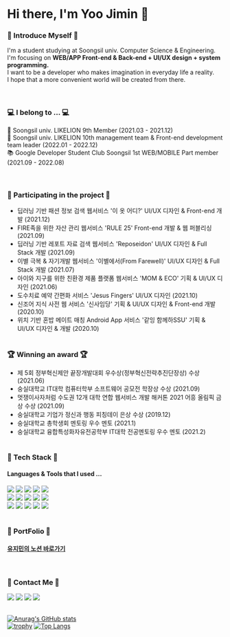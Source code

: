 
  # Hi there, I'm Yoo Jimin 👋
  
  ### 🌱 Introduce Myself 🌱
  I'm a student studying at Soongsil univ. Computer Science & Engineering. <br>
  I'm focusing on **WEB/APP Front-end & Back-end + UI/UX design + system programming.** <br>
  I want to be a developer who makes imagination in everyday life a reality.  <br>
  I hope that a more convenient world will be created from there. <br>
  <br><br>

  ### 💻 I belong to ... 💻
  🦁 Soongsil univ. LIKELION 9th Member (2021.03 - 2021.12) <br>
  🦁 Soongsil univ. LIKELION 10th management team & Front-end development team leader (2022.01 - 2022.12) <br>
  📚 Google Developer Student Club Soongsil 1st WEB/MOBILE Part member (2021.09 - 2022.08) <br>
  <br><br>
  
  ### 🎨 Participating in the project 🎨
  - 딥러닝 기반 패션 정보 검색 웹서비스 '이 옷 어디?' UI/UX 디자인 & Front-end 개발 (2021.12)
  - FIRE족을 위한 자산 관리 웹서비스 'RULE 25' Front-end 개발 & 웹 퍼블리싱 (2021.09)
  - 딥러닝 기반 레포트 자료 검색 웹서비스 'Reposeidon' UI/UX 디자인 & Full Stack 개발 (2021.09)
  - 이별 극복 & 자기개발 웹서비스 '이별에서(From Farewell)' UI/UX 디자인 & Full Stack 개발 (2021.07)
  - 아이와 지구를 위한 친환경 제품 플랫폼 웹서비스 'MOM & ECO' 기획 & UI/UX 디자인 (2021.06)
  - 도수치료 예약 간편화 서비스 'Jesus Fingers' UI/UX 디자인 (2021.10) 
  - 신조어 지식 사전 웹 서비스 '신사임당' 기획 & UI/UX 디자인 & Front-end 개발 (2020.10)
  - 위치 기반 혼밥 메이트 매칭 Android App 서비스 '같잉 함께하SSU' 기획 & UI/UX 디자인 & 개발 (2020.10)
  <br><br>

  ### 🏆 Winning an award 🏆
 - 제 5회 정부혁신제안 끝장개발대회 우수상(정부혁신전략추진단장상) 수상 (2021.06)
 - 숭실대학교 IT대학 컴퓨터학부 소프트웨어 공모전 학장상 수상 (2021.09)
 - 멋쟁이사자처럼 수도권 12개 대학 연합 웹서비스 개발 해커톤 2021 어흥 올림픽 금상 수상 (2021.09)
 - 숭실대학교 기업가 정신과 행동 피칭데이 은상 수상 (2019.12)
 - 숭실대학교 총학생회 멘토링 우수 멘토 (2021.1)
 - 숭실대학교 융합특성화자유전공학부 IT대학 전공멘토링 우수 멘토 (2021.2)
 <br><br>
    
 ### 🔨 Tech Stack 🔨
   #### Languages & Tools that I used ...
  <img src="https://img.shields.io/badge/C-00599C?style=flat-square&logo=c&logoColor=white"/></a>
  <img src="https://img.shields.io/badge/C++-3766AB?style=flat-square&logo=c&logoColor=white"/></a> 
  <img src="https://img.shields.io/badge/Linux-A34F26?style=flat-square&logo=Linux&logoColor=white"/></a>
  <img src="https://img.shields.io/badge/Java-339933?style=flat-square&logo=Java&logoColor=white"/></a>
  <img src="https://img.shields.io/badge/Python-1572B6?style=flat-square&logo=Python&logoColor=white"/></a>
  <br>
  <img src="https://img.shields.io/badge/HTML5-E34F26?style=flat-square&logo=HTML5&logoColor=white"/></a> 
  <img src="https://img.shields.io/badge/CSS-1572B6?style=flat-square&logo=CSS3&logoColor=white"/></a> 
  <img src="https://img.shields.io/badge/JavaScript-FFD700?style=flat-square&logo=JavaScript&logoColor=white"/></a>
  <img src="https://img.shields.io/badge/Figma-DC143C?style=flat-square&logo=Figma&logoColor=white"/></a>
  <img src="https://img.shields.io/badge/AdobeXD-9ACD32?style=flat-square&logo=AdobeXD&logoColor=white"/></a>
  <br>
  <img src="https://img.shields.io/badge/Django-4479A1?style=flat-square&logo=Django&logoColor=white"/></a> 
  <img src="https://img.shields.io/badge/Spring-66CDAA?style=flat-square&logo=Spring&logoColor=white"/></a>
  <img src="https://img.shields.io/badge/React-87CEFA?style=flat-square&logo=React&logoColor=white"/></a>
  <img src="https://img.shields.io/badge/Amazon AWS-232F3E?style=flat-square&logo=Amazon%20AWS&logoColor=white"/></a>
  <img src="https://img.shields.io/badge/MySQL-B22222?style=flat-square&logo=MySQL&logoColor=white"/></a>
  <br><br>
  
  ### 🌟 PortFolio 🌟
  #### [유지민의 노션 바로가기]()
  <br>
  
  ### 📧 Contact Me 📧
  <a href="https://blog.naver.com/dbwlals9936" target="_blank"><img src="https://img.shields.io/badge/Blog-20c997?style=flat-square&logo=Naver&logoColor=white"/></a>
  <a href="dbwlals9936@gmail.com" target="_blank"><img src="https://img.shields.io/badge/Gmail-E34F26?style=flat-square&logo=Gmail&logoColor=white"/></a>
  <a href="dbwlals9936@naver.com" target="_blank"><img src="https://img.shields.io/badge/Email-339933?style=flat-square&logo=Naver&logoColor=white"/></a>
  <a href="https://github.com/yoo-jimin127" target="_blank"><img src="https://img.shields.io/badge/Github-232F3E?style=flat-square&logo=Github&logoColor=white"/></a>
  <br><br>
  
[![Anurag's GitHub stats](https://github-readme-stats.vercel.app/api?username=yoo-jimin127)](https://github.com/yoo-jimin127/github-readme-stats)  
[![trophy](https://github-profile-trophy.vercel.app/?username=yoo-jimin127&theme=flat&column=4)](https://github.com/ryo-ma/github-profile-trophy)
[![Top Langs](https://github-readme-stats.vercel.app/api/top-langs/?username=yoo-jimin127&layout=compact&theme=dracula)](https://github.com/metleeha)
  <br>
  
  
    
</div>

